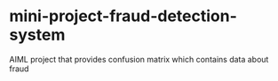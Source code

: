 # mini-project-fraud-detection-system
AIML project that provides confusion matrix which contains data about fraud
